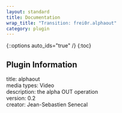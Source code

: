 ```yaml
---
layout: standard
title: Documentation
wrap_title: "Transition: frei0r.alphaout"
category: plugin
---
```

{::options auto_ids="true" /}
{:toc}

## Plugin Information

title: alphaout  
media types:
Video  
description: the alpha OUT operation  
version: 0.2  
creator: Jean-Sebastien Senecal  
